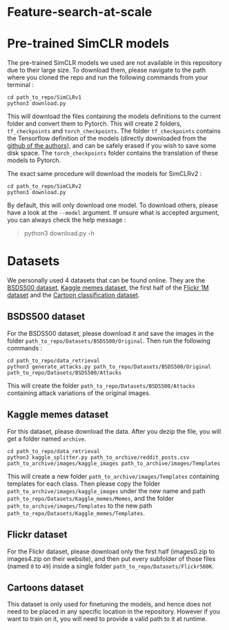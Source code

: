 # Feature-search-at-scale

# Pre-trained SimCLR models 

The pre-trained SimCLR models we used are not available in this repository due to their large size. To download them, please navigate to the path where you cloned the repo and run the following commands from your terminal :

```
cd path_to_repo/SimCLRv1
python3 download.py 
```

This will download the files containing the models definitions to the current folder and convert them to Pytorch. This will create 2 folders, `tf_checkpoints` and `torch_checkpoints`. The folder `tf_checkpoints` contains the Tensorflow definition of the models (directly downloaded from the [github of the authors](https://github.com/google-research/simclr)), and can be safely erased if you wish to save some disk space. The `torch_checkpoints` folder contains the translation of these models to Pytorch.

The exact same procedure will download the models for SimCLRv2 : 

```
cd path_to_repo/SimCLRv2
python3 download.py 
```

By default, this will only download one model. To download others, please have a look at the `--model` argument. If unsure what is accepted argument, you can always check the help message :

> python3 download.py -h

# Datasets

We personally used 4 datasets that can be found online. They are the [BSDS500 dataset](https://www2.eecs.berkeley.edu/Research/Projects/CS/vision/grouping/resources.html), [Kaggle memes dataset](https://www.kaggle.com/datasets/gmorinan/most-viewed-memes-templates-of-2018), the first half of the [Flickr 1M dataset](https://press.liacs.nl/mirflickr/mirdownload.html) and the [Cartoon classification dataset](https://www.kaggle.com/datasets/volkandl/cartoon-classification). 

## BSDS500 dataset

For the BSDS500 dataset, please download it and save the images in the folder `path_to_repo/Datasets/BSDS500/Original`. Then run the following commands :

```
cd path_to_repo/data_retrieval
python3 generate_attacks.py path_to_repo/Datasets/BSDS500/Original path_to_repo/Datasets/BSDS500/Attacks
```

This will create the folder `path_to_repo/Datasets/BSDS500/Attacks` containing attack variations of the original images.

## Kaggle memes dataset

For this dataset, please download the data. After you dezip the file, you will get a folder named `archive`. 

```
cd path_to_repo/data_retrieval
python3 kaggle_splitter.py path_to_archive/reddit_posts.csv path_to_archive/images/kaggle_images path_to_archive/images/Templates
```

This will create a new folder `path_to_archive/images/Templates` containing templates for each class. Then please copy the folder `path_to_archive/images/kaggle_images` under the new name and path `path_to_repo/Datasets/Kaggle_memes/Memes`, and the folder `path_to_archive/images/Templates` to the new path `path_to_repo/Datasets/Kaggle_memes/Templates`.

## Flickr dataset

For the Flickr dataset, please download only the first half (images0.zip to images4.zip on their website), and then put every subfolder of those files (named `0` to `49`) inside a single folder `path_to_repo/Datasets/Flickr500K`.

## Cartoons dataset

This dataset is only used for finetuning the models, and hence does not need to be placed in any specific location in the repository. However if you want to train on it, you will need to provide a valid path to it at runtime.